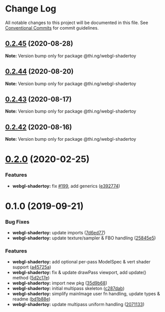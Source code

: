 # Change Log

All notable changes to this project will be documented in this file.
See [Conventional Commits](https://conventionalcommits.org) for commit guidelines.

## [0.2.45](https://github.com/thi-ng/umbrella/compare/@thi.ng/webgl-shadertoy@0.2.44...@thi.ng/webgl-shadertoy@0.2.45) (2020-08-28)

**Note:** Version bump only for package @thi.ng/webgl-shadertoy





## [0.2.44](https://github.com/thi-ng/umbrella/compare/@thi.ng/webgl-shadertoy@0.2.43...@thi.ng/webgl-shadertoy@0.2.44) (2020-08-20)

**Note:** Version bump only for package @thi.ng/webgl-shadertoy





## [0.2.43](https://github.com/thi-ng/umbrella/compare/@thi.ng/webgl-shadertoy@0.2.42...@thi.ng/webgl-shadertoy@0.2.43) (2020-08-17)

**Note:** Version bump only for package @thi.ng/webgl-shadertoy





## [0.2.42](https://github.com/thi-ng/umbrella/compare/@thi.ng/webgl-shadertoy@0.2.41...@thi.ng/webgl-shadertoy@0.2.42) (2020-08-16)

**Note:** Version bump only for package @thi.ng/webgl-shadertoy





# [0.2.0](https://github.com/thi-ng/umbrella/compare/@thi.ng/webgl-shadertoy@0.1.4...@thi.ng/webgl-shadertoy@0.2.0) (2020-02-25)


### Features

* **webgl-shadertoy:** fix [#199](https://github.com/thi-ng/umbrella/issues/199), add generics ([e392774](https://github.com/thi-ng/umbrella/commit/e392774945e4d29f145dba2fd17f99919b2c5fd5))





# 0.1.0 (2019-09-21)

### Bug Fixes

* **webgl-shadertoy:** update imports ([7d6ed77](https://github.com/thi-ng/umbrella/commit/7d6ed77))
* **webgl-shadertoy:** update texture/sampler & FBO handling ([25845e5](https://github.com/thi-ng/umbrella/commit/25845e5))

### Features

* **webgl-shadertoy:** add optional per-pass ModelSpec & vert shader support ([a45725a](https://github.com/thi-ng/umbrella/commit/a45725a))
* **webgl-shadertoy:** fix & update drawPass viewport, add update() method ([5d2c17e](https://github.com/thi-ng/umbrella/commit/5d2c17e))
* **webgl-shadertoy:** import new pkg ([35d9b68](https://github.com/thi-ng/umbrella/commit/35d9b68))
* **webgl-shadertoy:** initial multipass skeleton ([c287dab](https://github.com/thi-ng/umbrella/commit/c287dab))
* **webgl-shadertoy:** simplify mainImage user fn handling, update types & readme ([bd1b88e](https://github.com/thi-ng/umbrella/commit/bd1b88e))
* **webgl-shadertoy:** update multipass uniform handling ([2071133](https://github.com/thi-ng/umbrella/commit/2071133))
